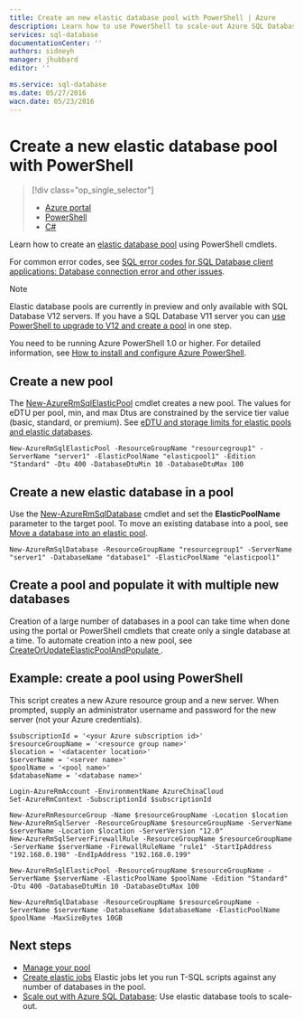 ```yaml
---
title: Create an new elastic database pool with PowerShell | Azure
description: Learn how to use PowerShell to scale-out Azure SQL Database resources by creating a scalable elastic database pool to manage multiple databases.
services: sql-database
documentationCenter: ''
authors: sidneyh
manager: jhubbard
editor: ''

ms.service: sql-database
ms.date: 05/27/2016
wacn.date: 05/23/2016
---
```


# Create a new elastic database pool with PowerShell

> [!div class="op_single_selector"]
>- [Azure portal](./sql-database-elastic-pool-create-portal.md)
>- [PowerShell](./sql-database-elastic-pool-create-powershell.md)
>- [C#](./sql-database-elastic-pool-create-csharp.md)

Learn how to create an [elastic database pool](./sql-database-elastic-pool.md) using PowerShell cmdlets. 

For common error codes, see [SQL error codes for SQL Database client applications: Database connection error and other issues](./sql-database-develop-error-messages.md).

> [!NOTE]
> Elastic database pools are currently in preview and only available with SQL Database V12 servers. If you have a SQL Database V11 server you can [use PowerShell to upgrade to V12 and create a pool](./sql-database-upgrade-server-portal.md) in one step.

You need to be running Azure PowerShell 1.0 or higher. For detailed information, see [How to install and configure Azure PowerShell](../powershell-install-configure.md).

## Create a new pool

The [New-AzureRmSqlElasticPool](https://msdn.microsoft.com/zh-cn/library/azure/mt619378.aspx) cmdlet creates a new pool. The values for eDTU per pool, min, and max Dtus are constrained by the service tier value (basic, standard, or premium). See [eDTU and storage limits for elastic pools and elastic databases](./sql-database-elastic-pool.md#eDTU-and-storage-limits-for-elastic-pools-and-elastic-databases).

```
New-AzureRmSqlElasticPool -ResourceGroupName "resourcegroup1" -ServerName "server1" -ElasticPoolName "elasticpool1" -Edition "Standard" -Dtu 400 -DatabaseDtuMin 10 -DatabaseDtuMax 100
```

## Create a new elastic database in a pool

Use the [New-AzureRmSqlDatabase](https://msdn.microsoft.com/zh-cn/library/azure/mt619339.aspx) cmdlet and set the **ElasticPoolName** parameter to the target pool. To move an existing database into a pool, see [Move a database into an elastic pool](./sql-database-elastic-pool-manage-powershell.md#Move-a-database-into-an-elastic-pool).

```
New-AzureRmSqlDatabase -ResourceGroupName "resourcegroup1" -ServerName "server1" -DatabaseName "database1" -ElasticPoolName "elasticpool1"
```

## Create a pool and populate it with multiple new databases 

Creation of a large number of databases in a pool can take time when done using the portal or PowerShell cmdlets that create only a single database at a time. To automate creation into a new pool, see [CreateOrUpdateElasticPoolAndPopulate ](https://gist.github.com/billgib/d80c7687b17355d3c2ec8042323819ae).   

## Example: create a pool using PowerShell 

This script creates a new Azure resource group and a new server. When prompted, supply an administrator username and password for the new server (not your Azure credentials).

```
$subscriptionId = '<your Azure subscription id>'
$resourceGroupName = '<resource group name>'
$location = '<datacenter location>'
$serverName = '<server name>'
$poolName = '<pool name>'
$databaseName = '<database name>'

Login-AzureRmAccount -EnvironmentName AzureChinaCloud
Set-AzureRmContext -SubscriptionId $subscriptionId

New-AzureRmResourceGroup -Name $resourceGroupName -Location $location
New-AzureRmSqlServer -ResourceGroupName $resourceGroupName -ServerName $serverName -Location $location -ServerVersion "12.0"
New-AzureRmSqlServerFirewallRule -ResourceGroupName $resourceGroupName -ServerName $serverName -FirewallRuleName "rule1" -StartIpAddress "192.168.0.198" -EndIpAddress "192.168.0.199"

New-AzureRmSqlElasticPool -ResourceGroupName $resourceGroupName -ServerName $serverName -ElasticPoolName $poolName -Edition "Standard" -Dtu 400 -DatabaseDtuMin 10 -DatabaseDtuMax 100

New-AzureRmSqlDatabase -ResourceGroupName $resourceGroupName -ServerName $serverName -DatabaseName $databaseName -ElasticPoolName $poolName -MaxSizeBytes 10GB
```

## Next steps

- [Manage your pool](./sql-database-elastic-pool-manage-powershell.md)
- [Create elastic jobs](./sql-database-elastic-jobs-overview.md) Elastic jobs let you run T-SQL scripts against any number of databases in the pool.
- [Scale out with Azure SQL Database](./sql-database-elastic-scale-introduction.md): Use elastic database tools to scale-out.